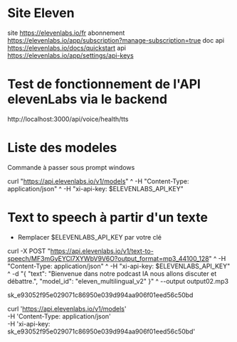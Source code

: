 
# Site Eleven

  site        https://elevenlabs.io/fr
  abonnement  https://elevenlabs.io/app/subscription?manage-subscription=true
  doc api     https://elevenlabs.io/docs/quickstart
  api         https://elevenlabs.io/app/settings/api-keys

# Test de fonctionnement de l'API elevenLabs via le backend
  http://localhost:3000/api/voice/health/tts

# Liste des modeles

  Commande à passer sous prompt windows

curl "https://api.elevenlabs.io/v1/models" ^
  -H "Content-Type: application/json" ^
  -H "xi-api-key: $ELEVENLABS_API_KEY"

# Text to speech à partir d'un texte

  - Remplacer $ELEVENLABS_API_KEY par votre clé

curl -X POST "https://api.elevenlabs.io/v1/text-to-speech/MF3mGyEYCl7XYWbV9V6O?output_format=mp3_44100_128" ^
 -H "Content-Type: application/json" ^
 -H "xi-api-key: $ELEVENLABS_API_KEY" ^
 -d "{ \"text\": \"Bienvenue dans notre podcast IA nous allons discuter et débattre.\", \"model_id\": \"eleven_multilingual_v2\" }" ^
 --output output02.mp3


 sk_e93052f95e029071c86950e039d994aa906f01eed56c50bd

 curl 'https://api.elevenlabs.io/v1/models' \
  -H 'Content-Type: application/json' \
  -H 'xi-api-key: sk_e93052f95e029071c86950e039d994aa906f01eed56c50bd'